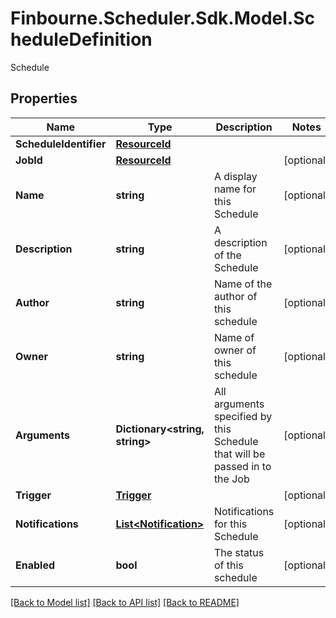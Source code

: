 # Finbourne.Scheduler.Sdk.Model.ScheduleDefinition
Schedule

## Properties

Name | Type | Description | Notes
------------ | ------------- | ------------- | -------------
**ScheduleIdentifier** | [**ResourceId**](ResourceId.md) |  | 
**JobId** | [**ResourceId**](ResourceId.md) |  | [optional] 
**Name** | **string** | A display name for this Schedule | [optional] 
**Description** | **string** | A description of the Schedule | [optional] 
**Author** | **string** | Name of the author of this schedule | [optional] 
**Owner** | **string** | Name of owner of this schedule | [optional] 
**Arguments** | **Dictionary&lt;string, string&gt;** | All arguments specified by this Schedule that will be passed in to the Job | [optional] 
**Trigger** | [**Trigger**](Trigger.md) |  | [optional] 
**Notifications** | [**List&lt;Notification&gt;**](Notification.md) | Notifications for this Schedule | [optional] 
**Enabled** | **bool** | The status of this schedule | [optional] 

[[Back to Model list]](../README.md#documentation-for-models) [[Back to API list]](../README.md#documentation-for-api-endpoints) [[Back to README]](../README.md)

